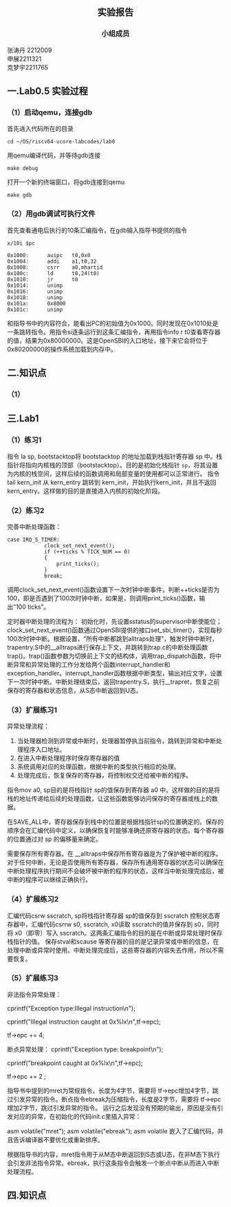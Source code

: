 ##  <center> 实验报告</center>
### <center>小组成员</center>
张涛丹 2212009        
申展2211321        
克梦宇2211765
## 一.Lab0.5 实验过程
### （1）启动qemu，连接gdb
首先进入代码所在的目录
<pre><code class="language-bash">cd ~/OS/riscv64-ucore-labcodes/lab0
</code></pre>
用qemu编译代码，并等待gdb连接
<pre><code class="language-bash">make debug
</code></pre>
打开一个新的终端窗口，将gdb连接到qemu
<pre><code class="language-bash">make gdb
</code></pre>
### （2）用gdb调试可执行文件
首先查看通电后执行的10条汇编指令，在gdb输入指导书提供的指令
<pre><code class="language-bash">x/10i $pc
</code></pre>
<pre><code class="language-asm">0x1000:      auipc   t0,0x0
0x1004:      addi    a1,t0,32
0x1008:      csrr    a0,mhartid
0x100c:      ld      t0,24(t0)
0x1010:      jr      t0
0x1014:      unimp
0x1016:      unimp
0x1018:      unimp
0x101a:      0x8000
0x101c:      unimp
</code></pre>
和指导书中的内容符合，能看出PC的初始值为0x1000。同时发现在0x1010处是一条跳转指令。用指令si逐条运行到这条汇编指令，再用指令info r t0查看寄存器的值，结果为0x80000000。这是OpenSBI的入口地址，接下来它会将位于0x80200000的操作系统加载到内存中。
## 二.知识点
### （1）
## 三.Lab1 
### （1）练习1
指令 la sp, bootstacktop将 bootstacktop 的地址加载到栈指针寄存器 sp 中。栈指针将指向内核栈的顶部（bootstacktop）。目的是初始化栈指针 `sp`，将其设置为内核的栈空间，这样后续的函数调用和局部变量的使用都可以正常进行。
指令tail kern_init 从 kern_entry 跳转到 kern_init，开始执行kern_init，并且不返回kern_entry。这样做的目的是直接进入内核的初始化阶段。
### （2）练习2
完善中断处理函数：
```
case IRQ_S_TIMER:
            clock_set_next_event();
            if (++ticks % TICK_NUM == 0)
            {
                print_ticks();
            }
            break;
```
调用clock_set_next_event()函数设置下一次时钟中断事件，判断++ticks是否为100，即是否遇到了100次时钟中断，如果是，则调用print_ticks()函数，输出“100 ticks”。

定时器中断处理的流程为： 初始化时，先设置sstatus的supervisor中断使能位；clock_set_next_event()函数通过OpenSBI提供的接口set_sbi_timer()，实现每秒100次时钟中断。根据设置，“所有中断都跳到alltraps处理”，触发时钟中断时，trapentry.S中的__alltraps进行保存上下文，并跳转到trap.c的中断处理函数trap()。trap()函数参数为切换前上下文的结构体，调用trap_dispatch函数，将中断异常和异常处理的工作分发给两个函数interrupt_handler和exception_handler。interrupt_handler函数根据中断类型，输出对应文字，设置下一次时钟中断。中断处理结束后，返回trapentry.S，执行__trapret，恢复之前保存的寄存器和状态信息，从S态中断返回到U态。
### （3）扩展练习1
异常处理流程：
1. 当处理器检测到异常或中断时，处理器暂停执当前指令，跳转到异常和中断处理程序入口地址。
2. 在进入中断处理程序时保存寄存器的值
3. 系统调用对应的处理函数，根据中断的类型执行相应的处理。
4. 处理完成后，恢复保存的寄存器，将控制权交还给被中断的程序。
   
指令mov a0, sp目的是将栈指针 sp的值保存到寄存器 a0 中。这样做的目的是将栈的地址传递给后续的处理函数，让这些函数能够访问保存的寄存器或栈上的数据。

在SAVE_ALL中，寄存器保存到栈中的位置是根据栈指针sp的位置确定的。保存的顺序会在汇编代码中定义，以确保恢复时能够准确还原寄存器的状态。每个寄存器的位置通过对 sp 的偏移量来确定。

需要保存所有寄存器。在 __alltraps中保存所有寄存器是为了保护被中断的程序。对于任何中断，无论是否使用所有寄存器，保存所有通用寄存器的状态可以确保在中断处理程序执行期间不会破坏被中断的程序的状态，这样当中断处理完成后，被中断的程序可以继续正确执行。

### （4）扩展练习2
汇编代码csrw sscratch, sp将栈指针寄存器 sp的值保存到 sscratch 控制状态寄存器中，汇编代码csrrw s0, sscratch, x0读取 sscratch的值并保存到 s0，同时将 x0（即零）写入 sscratch。这两条汇编指令的目的是在中断或异常处理时保存栈指针的值。
保存stval和scause 等寄存器的目的是记录异常或中断的信息，在处理中断或异常时使用。中断处理完成后，这些寄存器的内容失去作用，所以不需要恢复。
### （5）扩展练习3
非法指令异常处理：

cprintf("Exception type:Illegal instruction\n");

cprintf("Illegal instruction caught at 0x%lx\n",tf->epc);

tf->epc += 4;

断点异常处理：
cprintf("Exception type: breakpoint\n");

cprintf("breakpoint caught at 0x%lx\n",tf->epc);

tf->epc += 2 ;

指导书中提到的mret为常规指令，长度为4字节，需要将 tf->epc增加4字节，跳过引发异常的指令。断点指令ebreak为压缩指令，长度是2字节，需要将 tf->epc增加2字节，跳过引发异常的指令。
运行之后发现没有预期的输出，原因是没有引发对应的异常，在初始化的代码init.c里插入异常：

asm volatile("mret");
asm volatile("ebreak");
asm volatile 嵌入了汇编代码，并且告诉编译器不要优化或重新排序。

根据指导书的内容，mret指令用于从M态中断返回到S态或U态，在非M态下执行会引发非法指令异常。ebreak，执行这条指令会触发一个断点中断从而进入中断处理流程。
## 四.知识点
